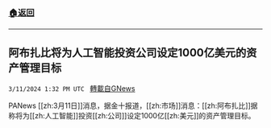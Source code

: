 ###  [:house:返回](README.md)
---


## 阿布扎比将为人工智能投资公司设定1000亿美元的资产管理目标
`3/11/2024 1:32 PM UTC ` [轉載自GNews](https://gnews.org/articles/2384535)

PANews [[zh:3月11日]]消息，据金十报道，[[zh:市场]]消息：[[zh:阿布扎比]]据称将为[[zh:人工智能]]投资[[zh:公司]]设定1000亿[[zh:美元]]的资产管理目标。
